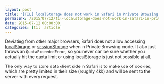 ```yaml
---
layout: post
title: '[TIL] localStorage does not work in Safari in Private Browsing mode'
permalink: /2015/07/12/til-localstorage-does-not-work-in-safari-in-private-browsing-mode/
date: 2015-07-12 00:00:00
categories: [til, article]
---
```


Deviating from other major browsers, Safari does not allow accessing [localStorage](https://developer.mozilla.org/en/docs/Web/API/Window/localStorage 'https://developer.mozilla.org/en/docs/Web/API/Window/localStorage') or [sessionStorage](https://developer.mozilla.org/en-US/docs/Web/API/Window/sessionStorage 'https://developer.mozilla.org/en-US/docs/Web/API/Window/sessionStorage') when in Private Browsing mode.
It also just throws an `QuotaExceededError`, so you never can be sure whether you actually hit the quota limit or using localStorage is just not possible at all.

The only way to store data client side in Safari is to make use of cookies, which are pretty limited in their size (roughly 4kb) and will be sent to the server with every request.
